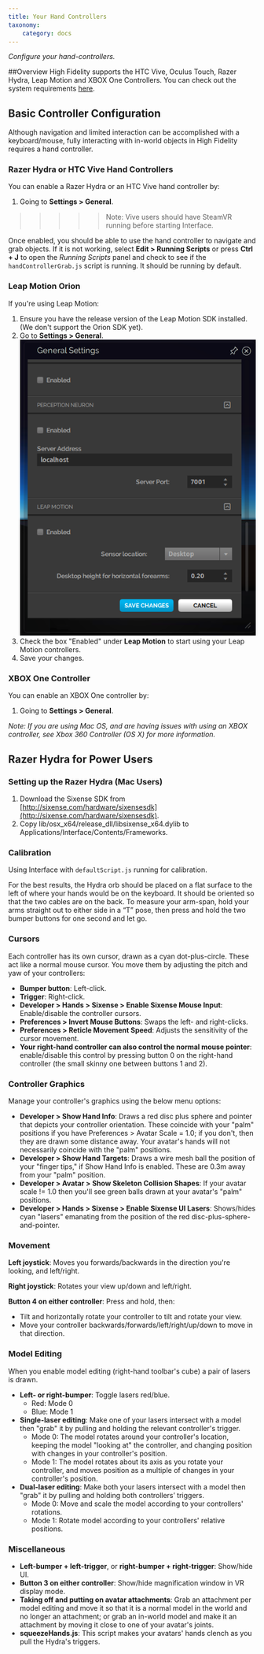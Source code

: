 ```yaml
---
title: Your Hand Controllers
taxonomy:
    category: docs
---
```

*Configure your hand-controllers.*

##Overview
High Fidelity supports the HTC Vive, Oculus Touch, Razer Hydra, Leap Motion and XBOX One Controllers. You can check out the system requirements [here](../../../../get-started/requirements).

## Basic Controller Configuration

Although navigation and limited interaction can be accomplished with a keyboard/mouse, fully interacting with in-world objects in High Fidelity requires a hand controller.

### Razer Hydra or HTC Vive Hand Controllers

You can enable a Razer Hydra or an HTC Vive hand controller by:

1. Going to **Settings > General**.


> > > > > Note: Vive users should have SteamVR running before starting Interface.

Once enabled, you should be able to use the hand controller to navigate and grab objects. If it is not working, select **Edit > Running Scripts** or press **Ctrl + J** to open the *Running Scripts* panel and check to see if the `handControllerGrab.js` script is running. It should be running by default.

### Leap Motion Orion

If you're using Leap Motion:

1. Ensure you have the release version of the Leap Motion SDK installed. (We don't support the Orion SDK yet).
2. Go to **Settings > General**.![](leap.png)
3. Check the box "Enabled" under **Leap Motion** to start using your Leap Motion controllers.
4. Save your changes.

### XBOX One Controller

You can enable an XBOX One controller by:

1. Going to **Settings > General**.


*Note: If you are using Mac OS, and are having issues with using an XBOX controller, see Xbox 360 Controller (OS X) for more information.*

## Razer Hydra for Power Users

### Setting up the Razer Hydra (Mac Users)

1. Download the Sixense SDK from [http://sixense.com/hardware/sixensesdk](http://sixense.com/hardware/sixensesdk).
2. Copy lib/osx_x64/release_dll/libsixense_x64.dylib to Applications/Interface/Contents/Frameworks.

### Calibration

Using Interface with `defaultScript.js` running for calibration.

For the best results, the Hydra orb should be placed on a flat surface to the left of where your hands would be on the keyboard. It should be oriented so that the two cables are on the back. To measure your arm-span, hold your arms straight out to either side in a “T” pose, then press and hold the two bumper buttons for one second and let go.

### Cursors

Each controller has its own cursor, drawn as a cyan dot-plus-circle. These act like a normal mouse cursor. You move them by adjusting the pitch and yaw of your controllers:

- **Bumper button**: Left-click.
- **Trigger**: Right-click.
- **Developer > Hands > Sixense > Enable Sixense Mouse Input**: Enable/disable the controller cursors.
- **Preferences > Invert Mouse Buttons**: Swaps the left- and right-clicks.
- **Preferences > Reticle Movement Speed**: Adjusts the sensitivity of the cursor movement.
- **Your right-hand controller can also control the normal mouse pointer**: enable/disable this control by pressing button 0 on the right-hand controller (the small skinny one between buttons 1 and 2).

### Controller Graphics

Manage your controller's graphics using the below menu options:

* **Developer > Show Hand Info**: Draws a red disc plus sphere and pointer that depicts your controller orientation. These coincide with your "palm" positions if you have Preferences > Avatar Scale = 1.0; if you don't, then they are drawn some distance away. Your avatar's hands will not necessarily coincide with the "palm" positions.
* **Developer > Show Hand Targets**: Draws a wire mesh ball the position of your "finger tips," if Show Hand Info is enabled. These are 0.3m away from your "palm" position.
* **Developer > Avatar > Show Skeleton Collision Shapes**: If your avatar scale != 1.0 then you'll see green balls drawn at your avatar's "palm" positions.
* **Developer > Hands > Sixense > Enable Sixense UI Lasers**: Shows/hides cyan "lasers" emanating from the position of the red disc-plus-sphere-and-pointer.

### Movement

**Left joystick**: Moves you forwards/backwards in the direction you're looking, and left/right.

**Right joystick**: Rotates your view up/down and left/right.

**Button 4 on either controller**: Press and hold, then:

- Tilt and horizontally rotate your controller to tilt and rotate your view.
- Move your controller backwards/forwards/left/right/up/down to move in that direction.



### Model Editing

When you enable model editing (right-hand toolbar's cube) a pair of lasers is drawn.

* **Left- or right-bumper**: Toggle lasers red/blue.
   * Red: Mode 0
   * Blue: Mode 1
* **Single-laser editing**: Make one of your lasers intersect with a model then "grab" it by pulling and holding the relevant controller's trigger.
  * Mode 0: The model rotates around your controller's location, keeping the model "looking at" the controller, and changing position with changes in your controller's position.
  * Mode 1: The model rotates about its axis as you rotate your controller, and moves position as a multiple of changes in your controller's position.
* **Dual-laser editing**: Make both your lasers intersect with a model then "grab" it by pulling and holding both controllers’ triggers.
  * Mode 0: Move and scale the model according to your controllers' rotations.
  * Mode 1: Rotate model according to your controllers' relative positions.

### Miscellaneous

* **Left-bumper + left-trigger**, or **right-bumper + right-trigger**: Show/hide UI.
* **Button 3 on either controller**: Show/hide magnification window in VR display mode.
* **Taking off and putting on avatar attachments**: Grab an attachment per model editing and move it so that it is a normal model in the world and no longer an attachment; or grab an in-world model and make it an attachment by moving it close to one of your avatar's joints.
* **squeezeHands.js**: This script makes your avatars' hands clench as you pull the Hydra's triggers.
